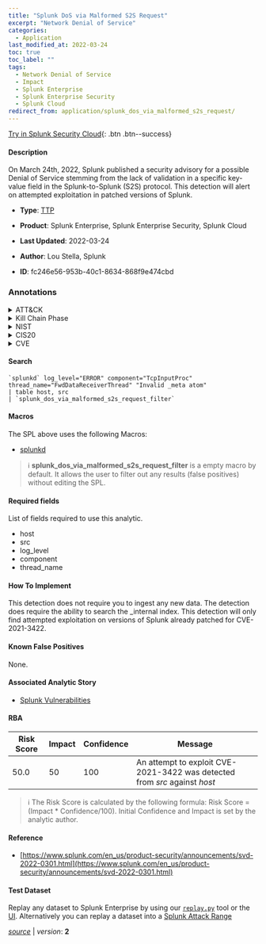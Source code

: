 ```yaml
---
title: "Splunk DoS via Malformed S2S Request"
excerpt: "Network Denial of Service"
categories:
  - Application
last_modified_at: 2022-03-24
toc: true
toc_label: ""
tags:
  - Network Denial of Service
  - Impact
  - Splunk Enterprise
  - Splunk Enterprise Security
  - Splunk Cloud
redirect_from: application/splunk_dos_via_malformed_s2s_request/
---
```




[Try in Splunk Security Cloud](https://www.splunk.com/en_us/cyber-security.html){: .btn .btn--success}

#### Description

On March 24th, 2022, Splunk published a security advisory for a possible Denial of Service stemming from the lack of validation in a specific key-value field in the Splunk-to-Splunk (S2S) protocol. This detection will alert on attempted exploitation in patched versions of Splunk.

- **Type**: [TTP](https://github.com/splunk/security_content/wiki/Detection-Analytic-Types)
- **Product**: Splunk Enterprise, Splunk Enterprise Security, Splunk Cloud

- **Last Updated**: 2022-03-24
- **Author**: Lou Stella, Splunk
- **ID**: fc246e56-953b-40c1-8634-868f9e474cbd

### Annotations
<details>
  <summary>ATT&CK</summary>

<div markdown="1">

#### [ATT&CK](https://attack.mitre.org/)

| ID          | Technique   | Tactic         |
| ----------- | ----------- |--------------- |
| [T1498](https://attack.mitre.org/techniques/T1498/) | Network Denial of Service | Impact |

</div>
</details>


<details>
  <summary>Kill Chain Phase</summary>

<div markdown="1">

* Actions On Objectives


</div>
</details>


<details>
  <summary>NIST</summary>

<div markdown="1">

* DE.CM



</div>
</details>

<details>
  <summary>CIS20</summary>

<div markdown="1">

* CIS 10



</div>
</details>

<details>
  <summary>CVE</summary>

<div markdown="1">


</div>
</details>


#### Search

```
`splunkd` log_level="ERROR" component="TcpInputProc" thread_name="FwdDataReceiverThread" "Invalid _meta atom" 
| table host, src 
| `splunk_dos_via_malformed_s2s_request_filter`
```

#### Macros
The SPL above uses the following Macros:
* [splunkd](https://github.com/splunk/security_content/blob/develop/macros/splunkd.yml)

> :information_source:
> **splunk_dos_via_malformed_s2s_request_filter** is a empty macro by default. It allows the user to filter out any results (false positives) without editing the SPL.



#### Required fields
List of fields required to use this analytic.
* host
* src
* log_level
* component
* thread_name



#### How To Implement
This detection does not require you to ingest any new data. The detection does require the ability to search the _internal index. This detection will only find attempted exploitation on versions of Splunk already patched for CVE-2021-3422.
#### Known False Positives
None.

#### Associated Analytic Story
* [Splunk Vulnerabilities](/stories/splunk_vulnerabilities)




#### RBA

| Risk Score  | Impact      | Confidence   | Message      |
| ----------- | ----------- |--------------|--------------|
| 50.0 | 50 | 100 | An attempt to exploit CVE-2021-3422 was detected from $src$ against $host$ |


> :information_source:
> The Risk Score is calculated by the following formula: Risk Score = (Impact * Confidence/100). Initial Confidence and Impact is set by the analytic author.


#### Reference

* [https://www.splunk.com/en_us/product-security/announcements/svd-2022-0301.html](https://www.splunk.com/en_us/product-security/announcements/svd-2022-0301.html)



#### Test Dataset
Replay any dataset to Splunk Enterprise by using our [`replay.py`](https://github.com/splunk/attack_data#using-replaypy) tool or the [UI](https://github.com/splunk/attack_data#using-ui).
Alternatively you can replay a dataset into a [Splunk Attack Range](https://github.com/splunk/attack_range#replay-dumps-into-attack-range-splunk-server)




[*source*](https://github.com/splunk/security_content/tree/develop/detections/application/splunk_dos_via_malformed_s2s_request.yml) \| *version*: **2**